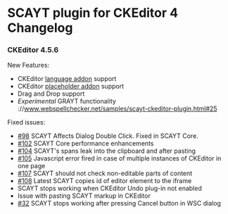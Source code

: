 SCAYT plugin for CKEditor 4 Changelog
====================
### CKEditor 4.5.6

New Features:
* CKEditor [language addon](://ckeditor.com/addon/language) support
* CKEditor [placeholder addon](://ckeditor.com/addon/placeholder) support
* Drag and Drop support
* *Experimental* GRAYT functionality ://www.webspellchecker.net/samples/scayt-ckeditor-plugin.html#25

Fixed issues:
* [#98](s://github.com/WebSpellChecker/ckeditor-plugin-scayt/issues/98) SCAYT Affects Dialog Double Click. Fixed in SCAYT Core.
* [#102](s://github.com/WebSpellChecker/ckeditor-plugin-scayt/issues/102) SCAYT Core performance enhancements
* [#104](s://github.com/WebSpellChecker/ckeditor-plugin-scayt/issues/104) SCAYT's spans leak into the clipboard and after pasting
* [#105](s://github.com/WebSpellChecker/ckeditor-plugin-scayt/issues/105) Javascript error fired in case of multiple instances of CKEditor in one page
* [#107](s://github.com/WebSpellChecker/ckeditor-plugin-scayt/issues/107) SCAYT should not check non-editable parts of content
* [#108](s://github.com/WebSpellChecker/ckeditor-plugin-scayt/issues/108) Latest SCAYT copies id of editor element to the iframe
* SCAYT stops working when CKEditor Undo plug-in not enabled
* Issue with pasting SCAYT markup in CKEditor
* [#32](s://github.com/WebSpellChecker/ckeditor-plugin-wsc/issues/32) SCAYT stops working after pressing Cancel button in WSC dialog
